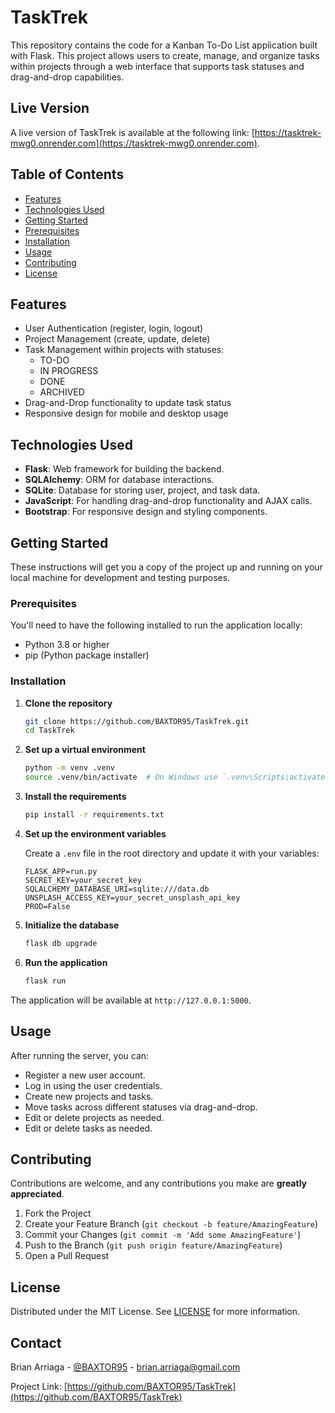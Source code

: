 # TaskTrek

This repository contains the code for a Kanban To-Do List application built with Flask. This project allows users to create, manage, and organize tasks within projects through a web interface that supports task statuses and drag-and-drop capabilities.

## Live Version

A live version of TaskTrek is available at the following link: [https://tasktrek-mwg0.onrender.com](https://tasktrek-mwg0.onrender.com).

## Table of Contents

- [Features](#features)
- [Technologies Used](#technologies-used)
- [Getting Started](#getting-started)
- [Prerequisites](#prerequisites)
- [Installation](#installation)
- [Usage](#usage)
- [Contributing](#contributing)
- [License](#license)

## Features

- User Authentication (register, login, logout)
- Project Management (create, update, delete)
- Task Management within projects with statuses:
  - TO-DO
  - IN PROGRESS
  - DONE
  - ARCHIVED
- Drag-and-Drop functionality to update task status
- Responsive design for mobile and desktop usage

## Technologies Used

- **Flask**: Web framework for building the backend.
- **SQLAlchemy**: ORM for database interactions.
- **SQLite**: Database for storing user, project, and task data.
- **JavaScript**: For handling drag-and-drop functionality and AJAX calls.
- **Bootstrap**: For responsive design and styling components.

## Getting Started

These instructions will get you a copy of the project up and running on your local machine for development and testing purposes.

### Prerequisites

You'll need to have the following installed to run the application locally:

- Python 3.8 or higher
- pip (Python package installer)

### Installation

1. **Clone the repository**

    ```bash
    git clone https://github.com/BAXTOR95/TaskTrek.git
    cd TaskTrek
    ```

2. **Set up a virtual environment**

    ```bash
    python -m venv .venv
    source .venv/bin/activate  # On Windows use `.venv\Scripts\activate`
    ```

3. **Install the requirements**

    ```bash
    pip install -r requirements.txt
    ```

4. **Set up the environment variables**

    Create a `.env` file in the root directory and update it with your variables:

    ```plaintext
    FLASK_APP=run.py
    SECRET_KEY=your_secret_key
    SQLALCHEMY_DATABASE_URI=sqlite:///data.db
    UNSPLASH_ACCESS_KEY=your_secret_unsplash_api_key
    PROD=False
    ```

5. **Initialize the database**

    ```bash
    flask db upgrade
    ```

6. **Run the application**

    ```bash
    flask run
    ```

The application will be available at `http://127.0.0.1:5000`.

## Usage

After running the server, you can:

- Register a new user account.
- Log in using the user credentials.
- Create new projects and tasks.
- Move tasks across different statuses via drag-and-drop.
- Edit or delete projects as needed.
- Edit or delete tasks as needed.

## Contributing

Contributions are welcome, and any contributions you make are **greatly appreciated**.

1. Fork the Project
2. Create your Feature Branch (`git checkout -b feature/AmazingFeature`)
3. Commit your Changes (`git commit -m 'Add some AmazingFeature'`)
4. Push to the Branch (`git push origin feature/AmazingFeature`)
5. Open a Pull Request

## License

Distributed under the MIT License. See [LICENSE](LICENSE) for more information.

## Contact

Brian Arriaga - [@BAXTOR95](https://twitter.com/BAXTOR95) - <brian.arriaga@gmail.com>

Project Link: [https://github.com/BAXTOR95/TaskTrek](https://github.com/BAXTOR95/TaskTrek)
